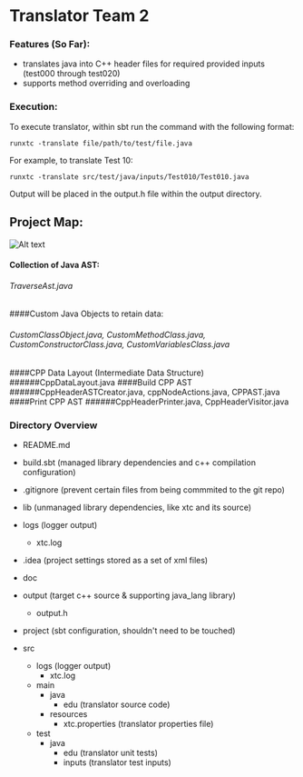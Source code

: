 # Translator Team 2 

### Features (So Far):

- translates java into C++ header files for required provided inputs (test000 through test020)
- supports method overriding and overloading

###  Execution:

To execute translator, within sbt run the command with the following format:

```
runxtc -translate file/path/to/test/file.java
```

For example, to translate Test 10:

```
runxtc -translate src/test/java/inputs/Test010/Test010.java
```

Output will be placed in the output.h file within the output directory.

## Project Map:

![Alt text](https://github.com/nyu-oop-fa17/translator-2/blob/master/process.png)


#### Collection of Java AST:
###### TraverseAst.java
####Custom Java Objects to retain data:
###### CustomClassObject.java, CustomMethodClass.java, CustomConstructorClass.java, CustomVariablesClass.java
####CPP Data Layout (Intermediate Data Structure)
######CppDataLayout.java
####Build CPP AST
######CppHeaderASTCreator.java, cppNodeActions.java, CPPAST.java
####Print CPP AST 
######CppHeaderPrinter.java, CppHeaderVisitor.java


### Directory Overview
- README.md

- build.sbt (managed library dependencies and c++ compilation configuration)

- .gitignore (prevent certain files from being commmited to the git repo)

- lib (unmanaged library dependencies, like xtc and its source) 

- logs (logger output)
  *  xtc.log 

- .idea (project settings stored as a set of xml files)

- doc

- output (target c++ source & supporting java_lang library)
  *  output.h

- project (sbt configuration, shouldn't need to be touched)

- src 
  *   logs (logger output)
      -  xtc.log
  *   main
      -  java
         *  edu (translator source code)
      -  resources
         *   xtc.properties (translator properties file)
  *   test
      -   java
          *   edu (translator unit tests)
          *   inputs (translator test inputs)

